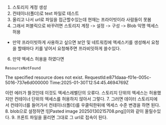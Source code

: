 1. 스토리지 계정 생성 
2. 컨테이너(폴더)로 text 파일로 테스트
3. 올리고 나서 url로 파일을 접근할수있는데 현재는 프라이빗이라 사람들이 못봄
4. 그래서 퍼블릭으로 바꾸려면 스토리지 계정 -> 설정 -> 구성 -> Blob 익명 엑세스 허용
- 만약 프라이빗하게 사용하고 싶으면 보안 및 네트워킹에 엑세스키를 생성해서 요청을 할때마다 키를 넣어서 요청해주면 프라비잇하게 쓸수있다.
6. 만약 엑세스 허용을 하였다면 <Error>

<Code>ResourceNotFound</Code>

<Message>The specified resource does not exist. RequestId:e871daaa-f01e-005c-5016-737e6d000000 Time:2025-01-30T12:54:45.4694769Z</Message>

</Error>이런 에러가 뜰것인데 이것도 엑세스레벨단의 오류다. 스토리지 단위의 엑세스는 허용했지만 컨테이너 단위의 엑세스를 허용하지 않아서 그렇다.
7. 그러면 데이터 스토리지에서 컨테이너를 들어가서 컨테이너(폴더)를 우클릭한뒤에 엑세스 수준 변경을 하면 된다.
8. blob으로 설정하면 ![[Pasted image 20250130215708.png]]이와 같이 올릴수있다.
9. 프론트 파일을 올리면 그대로 그 url로 접속이 된다.
